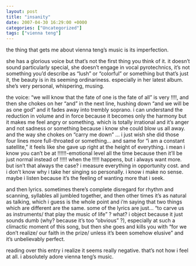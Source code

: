 ```yaml
---
layout: post
title: "insanity"
date: 2007-04-30 16:29:00 +0000
categories: ["Uncategorized"]
tags: ["vienna teng"]
---
```


the thing that gets me about vienna teng’s music is its imperfection.

she has a glorious voice but that’s not the first thing you think of it. it doesn’t sound particularly special, she doesn’t engage in vocal pyrotechnics, it’s not something you’d describe as “lush” or “colorful” or something but that’s just it, the beauty is in its seeming ordinariness. especially in her latest album. she’s very personal, whispering, musing.

the voice: “we will know that the fate of one is the fate of all” is very !!!!, and then she chokes on her “and” in the next line, hushing down “and we will be as one god” and it fades away into trembly soprano. i can understand the reduction in volume and in force because it becomes only the harmony but it makes me feel angry or something. which is totally irrational and it’s anger and not sadness or something because i know she could blow us all away. and the way she chokes on “carry me down” … i just wish she did those four lines more full-throated or something… and same for “i am a constant satellite,” it feels like she gave up right at the height of everything. i mean i know you can’t be at !!!!!!-emotional level all the time because then it’ll be just normal instead of !!!!! when the !!!!! happens, but i always want more. but isn’t that always the case? i measure everything in opportunity cost. and i don’t know why i take her singing so personally. i know i make no sense. maybe i listen because it’s the feeling of wanting more that i seek.

and then lyrics. sometimes there’s complete disregard for rhythm and scanning, syllables all jumbled together, and then other times it’s as natural as talking, which i guess is the whole point and i’m saying that two things which are different are the same. some of the lyrics are just… “to carve us as instruments/ that play the music of life” ? what? i object because it just sounds dumb (why? because it’s too “obvious” ?), especially at such a climactic moment of this song, but then she goes and kills you with “for we don’t realize/ our faith in the prize/ unless it’s been somehow elusive” and it’s unbelievably perfect.

reading over this entry i realize it seems really negative. that’s not how i feel at all. i absolutely adore vienna teng’s music.